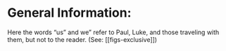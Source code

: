 # General Information:

Here the words “us” and we” refer to Paul, Luke, and those traveling with them, but not to the reader. (See: [[figs-exclusive]])